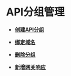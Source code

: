 # API分组管理<a name="ZH-CN_TOPIC_0000001142957190"></a>

-   **[创建API分组](创建API分组.md)**  

-   **[绑定域名](绑定域名.md)**  

-   **[删除分组](删除分组.md)**  

-   **[新增网关响应](新增网关响应.md)**  


